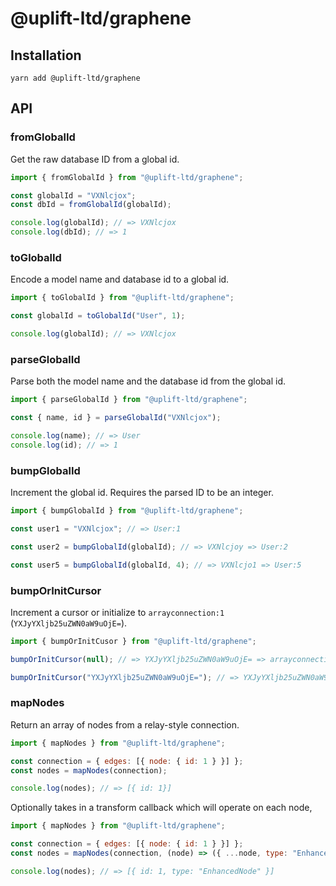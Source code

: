 # @uplift-ltd/graphene

## Installation

    yarn add @uplift-ltd/graphene

## API

### fromGlobalId

Get the raw database ID from a global id.

```js
import { fromGlobalId } from "@uplift-ltd/graphene";

const globalId = "VXNlcjox";
const dbId = fromGlobalId(globalId);

console.log(globalId); // => VXNlcjox
console.log(dbId); // => 1
```

### toGlobalId

Encode a model name and database id to a global id.

```js
import { toGlobalId } from "@uplift-ltd/graphene";

const globalId = toGlobalId("User", 1);

console.log(globalId); // => VXNlcjox
```

### parseGlobalId

Parse both the model name and the database id from the global id.

```js
import { parseGlobalId } from "@uplift-ltd/graphene";

const { name, id } = parseGlobalId("VXNlcjox");

console.log(name); // => User
console.log(id); // => 1
```

### bumpGlobalId

Increment the global id. Requires the parsed ID to be an integer.

```js
import { bumpGlobalId } from "@uplift-ltd/graphene";

const user1 = "VXNlcjox"; // => User:1

const user2 = bumpGlobalId(globalId); // => VXNlcjoy => User:2

const user5 = bumpGlobalId(globalId, 4); // => VXNlcjo1 => User:5
```

### bumpOrInitCursor

Increment a cursor or initialize to `arrayconnection:1` (`YXJyYXljb25uZWN0aW9uOjE=`).

```js
import { bumpOrInitCusor } from "@uplift-ltd/graphene";

bumpOrInitCursor(null); // => YXJyYXljb25uZWN0aW9uOjE= => arrayconnection:1

bumpOrInitCursor("YXJyYXljb25uZWN0aW9uOjE="); // => YXJyYXljb25uZWN0aW9uOjI= => arrayconnection:2
```

### mapNodes

Return an array of nodes from a relay-style connection.

```js
import { mapNodes } from "@uplift-ltd/graphene";

const connection = { edges: [{ node: { id: 1 } }] };
const nodes = mapNodes(connection);

console.log(nodes); // => [{ id: 1}]
```

Optionally takes in a transform callback which will operate on each node,

```js
import { mapNodes } from "@uplift-ltd/graphene";

const connection = { edges: [{ node: { id: 1 } }] };
const nodes = mapNodes(connection, (node) => ({ ...node, type: "EnhancedNode" }));

console.log(nodes); // => [{ id: 1, type: "EnhancedNode" }]
```
